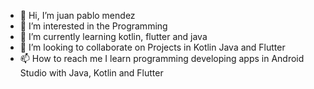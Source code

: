 - 👋 Hi, I’m juan pablo mendez
- 👀 I’m interested in the Programming
- 🌱 I’m currently learning kotlin, flutter and java
- 💞️ I’m looking to collaborate on Projects in Kotlin Java and Flutter
- 📫 How to reach me I learn programming developing apps in Android Studio with Java, Kotlin and Flutter

<!---
juanpablomdz0202/juanpablomdz0202 is a ✨ special ✨ repository because its `README.md` (this file) appears on your GitHub profile.
You can click the Preview link to take a look at your changes.
--->
